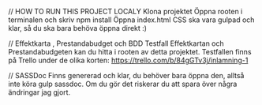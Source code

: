 // HOW TO RUN THIS PROJECT LOCALY
Klona projektet
Öppna rooten i terminalen och skriv npm install
Öppna index.html
CSS ska vara gulpad och klar, så du ska bara behöva öppna direkt :)

// Effektkarta , Prestandabudget och BDD Testfall
Effektkartan och Prestandabudgeten kan du hitta i rooten av detta projektet.
Testfallen finns på Trello under de olika korten:
https://trello.com/b/84gGTv3j/inlamning-1

// SASSDoc
Finns genererad och klar, du behöver bara öppna den, alltså inte köra gulp sassdoc. Om du gör det
riskerar du att spara över några ändringar jag gjort.